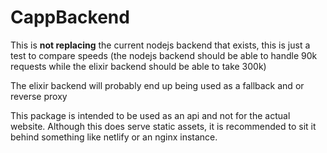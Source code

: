 # CappBackend

This is **not replacing** the current nodejs backend that exists, this is just a test to compare speeds (the nodejs backend should be able to handle 90k requests while the elixir backend should be able to take 300k)

The elixir backend will probably end up being used as a fallback and or reverse proxy

This package is intended to be used as an api and not for the actual website. Although this does serve static assets, it is recommended to sit it behind something like netlify or an nginx instance.
